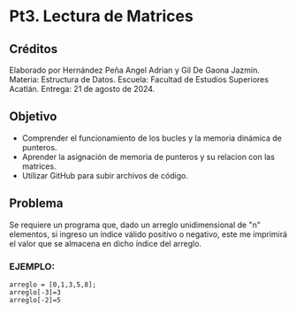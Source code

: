 # Pt3. Lectura de Matrices

## Créditos
Elaborado por Hernández Peña Angel Adrian y Gil De Gaona Jazmín.
Materia: Estructura de Datos.
Escuela: Facultad de Estudios Superiores Acatlán.
Entrega: 21 de agosto de 2024.

## Objetivo

- Comprender el funcionamiento de los bucles y la memoria dinámica de punteros.
- Aprender la asignación de memoria de punteros y su relacion con las matrices.
- Utilizar GitHub para subir archivos de código.

## Problema

Se requiere un programa que, dado un arreglo unidimensional de "n" elementos, si ingreso un índice válido positivo o negativo, este me imprimirá el valor que se almacena en dicho índice del arreglo.

### EJEMPLO:
    arreglo = [0,1,3,5,8];
    arreglo[-3]=3
    arreglo[-2]=5